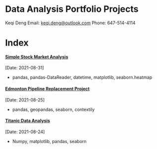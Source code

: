# Data Analysis Portfolio Projects

Keqi Deng
Email: keqi.deng@outlook.com
Phone: 647-514-4114

# Index
#### [Simple Stock Market Analysis](stock_analysis/stock_analysis_tools.html)
[Date: 2021-08-31]
* pandas, pandas-DataReader, datetime, matplotlib, seaborn.heatmap

#### [Edmonton Pipeline Replacement Project](edmonton_gas_leak_study/edmonton_gasline_replacement_project.html)
[Date: 2021-08-25]
* pandas, geopandas, seaborn, contextily

#### [Titanic Data Analysis](Titanic/TitanicReport.html)
[Date: 2021-08-24]
* Numpy, matplotlib, pandas, seaborn



